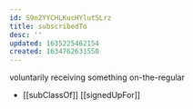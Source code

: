 ```yaml
---
id: S9n2YYCHLKucHYlutSLrz
title: subscribedTo
desc: ''
updated: 1635225462154
created: 1634762631550
---
```


voluntarily receiving something on-the-regular

- [[subClassOf]] [[signedUpFor]]
